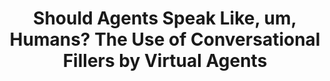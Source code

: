 ---
name: "Should Agents Speak Like Um Humans"
title: "Should Agents Speak Like, um, Humans? The Use of Conversational Fillers by Virtual Agents"
project: "A Virtual Laboratory for Studying Long-Term Human-Computer Relationships"
event: "Proceedings of Intelligent Virtual Agents, Amsterdam."
authors:
- name: "Pfeifer, L."
- name: "Bickmore, T."
year: 2009
resources:
- name: "IVA09 disfluency"
  src: "IVA09.disfluency.pdf"
external_url: null
draft: false 
headless: true
---